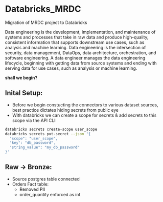 # Databricks_MRDC
Migration of MRDC project to Databricks


Data engineering is the development, implementation, and maintenance of systems and processes that take in raw data and produce high-quality, consistent information that supports downstream use cases, such as analysis and machine learning. Data engineering is the intersection of security, data management, DataOps, data architecture, orchestration, and software engineering. A data engineer manages the data engineering lifecycle, beginning with getting data from source systems and ending with serving data for use cases, such as analysis or machine learning.


**shall we begin?**

## Inital Setup:

- Before we begin constucting the connectors to various dataset sources, best practice dictates hiding secrets from public eye
- With databricks we can create a scope for secrets & add secrets to this scope via the API CLI

``` bash
databricks secrets create-scope user_scope
databricks secrets put-secret --json '{
  "scope": "user_scope",
  "key": "db_password",
  "string_value": "my_db_password"
}'

```

## Raw -> Bronze:

- Source postgres table connected
- Orders Fact table:
    - Removed PII
    - order_quantity enforced as int

